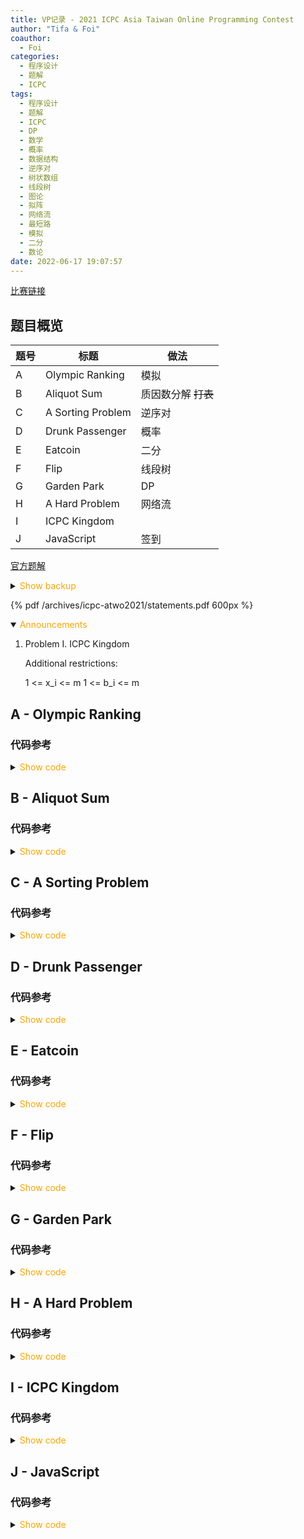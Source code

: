 ```yaml
---
title: VP记录 - 2021 ICPC Asia Taiwan Online Programming Contest
author: "Tifa & Foi"
coauthor:
  - Foi
categories:
  - 程序设计
  - 题解
  - ICPC
tags:
  - 程序设计
  - 题解
  - ICPC
  - DP
  - 数学
  - 概率
  - 数据结构
  - 逆序对
  - 树状数组
  - 线段树
  - 图论
  - 拟阵
  - 网络流
  - 最短路
  - 模拟
  - 二分
  - 数论
date: 2022-06-17 19:07:57
---
```


[比赛链接](https://codeforces.com/gym/103373)

<!-- more -->

## 题目概览

| 题号 | 标题              | 做法                |
| ---- | ----------------- | ------------------- |
| A    | Olympic Ranking   | 模拟                |
| B    | Aliquot Sum       | 质因数分解 ~~打表~~ |
| C    | A Sorting Problem | 逆序对              |
| D    | Drunk Passenger   | 概率                |
| E    | Eatcoin           | 二分                |
| F    | Flip              | 线段树              |
| G    | Garden Park       | DP                  |
| H    | A Hard Problem    | 网络流              |
| I    | ICPC Kingdom      |                     |
| J    | JavaScript        | 签到                |

[官方题解](https://hackmd.io/@rTbBGGVYR3e0Ee1fJry9fg/r15T-itMF)

<details>
<summary><font color='orange'>Show backup</font></summary>

{% pdf /archives/icpc-atwo2021/tutorial.pdf 600px %}

</details>

{% pdf /archives/icpc-atwo2021/statements.pdf 600px %}

<details open>
<summary><font color='orange'>Announcements</font></summary>

1. Problem I. ICPC Kingdom

   Additional restrictions:

   1 <= x_i <= m
   1 <= b_i <= m

</details>

## A - Olympic Ranking

### 代码参考

<details>
<summary><font color='orange'>Show code</font></summary>

{% include_code lang:cpp icpc-atwo2021/A.cpp %}

</details>

## B - Aliquot Sum

### 代码参考

<details>
<summary><font color='orange'>Show code</font></summary>

{% include_code lang:cpp icpc-atwo2021/B.cpp %}

</details>

## C - A Sorting Problem

### 代码参考

<details>
<summary><font color='orange'>Show code</font></summary>

{% include_code lang:cpp icpc-atwo2021/C.cpp %}

</details>

## D - Drunk Passenger

### 代码参考

<details>
<summary><font color='orange'>Show code</font></summary>

{% include_code lang:cpp icpc-atwo2021/D.cpp %}

</details>

## E - Eatcoin

### 代码参考

<details>
<summary><font color='orange'>Show code</font></summary>

{% include_code lang:python icpc-atwo2021/E.py %}

</details>

## F - Flip

### 代码参考

<details>
<summary><font color='orange'>Show code</font></summary>

{% include_code lang:cpp icpc-atwo2021/F.cpp %}

</details>

## G - Garden Park

### 代码参考

<details>
<summary><font color='orange'>Show code</font></summary>

{% include_code lang:cpp icpc-atwo2021/G.cpp %}

</details>

## H - A Hard Problem

### 代码参考

<details>
<summary><font color='orange'>Show code</font></summary>

{% include_code lang:cpp icpc-atwo2021/H.cpp %}

</details>

## I - ICPC Kingdom

### 代码参考

<details>
<summary><font color='orange'>Show code</font></summary>

{% include_code lang:cpp icpc-atwo2021/I.cpp %}

</details>

## J - JavaScript

### 代码参考

<details>
<summary><font color='orange'>Show code</font></summary>

{% include_code lang:cpp icpc-atwo2021/J.cpp %}

</details>
